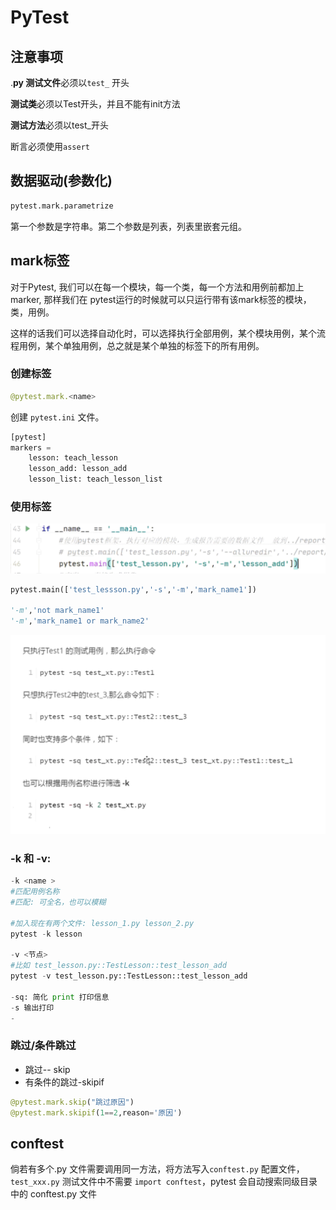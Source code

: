 # PyTest

## 注意事项

.**py 测试文件**必须以`test_` 开头

**测试类**必须以Test开头，并且不能有init方法

**测试方法**必须以test\_开头

断言必须使用`assert`

## 数据驱动\(参数化\)

```python
pytest.mark.parametrize
```

第一个参数是字符串。第二个参数是列表，列表里嵌套元组。

## mark标签

对于Pytest, 我们可以在每一个模块，每一个类，每一个方法和用例前都加上marker, 那样我们在 pytest运行的时候就可以只运行带有该mark标签的模块，类，用例。

这样的话我们可以选择自动化时，可以选择执行全部用例，某个模块用例，某个流程用例，某个单独用例，总之就是某个单独的标签下的所有用例。

### 创建标签

```python
@pytest.mark.<name>
```

创建 `pytest.ini` 文件。

```python
[pytest]
markers =
    lesson: teach_lesson
    lesson_add: lesson_add
    lesson_list: teach_lesson_list
```

### 使用标签

![](../.gitbook/assets/image%20%2817%29.png)

```python
pytest.main(['test_lessson.py','-s','-m','mark_name1'])

'-m','not mark_name1'
'-m','mark_name1 or mark_name2'
```

![](../.gitbook/assets/image%20%2814%29.png)

### -k 和 -v:

```python
-k <name > 
#匹配用例名称
#匹配: 可全名，也可以模糊

#加入现在有两个文件: lesson_1.py lesson_2.py 
pytest -k lesson

-v <节点>
#比如 test_lesson.py::TestLesson::test_lesson_add
pytest -v test_lesson.py::TestLesson::test_lesson_add

-sq: 简化 print 打印信息
-s 输出打印
- 

```

### 跳过/条件跳过

* 跳过-- skip
* 有条件的跳过-skipif

```python
@pytest.mark.skip("跳过原因")
@pytest.mark.skipif(1==2,reason='原因')
```

## conftest

倘若有多个.py 文件需要调用同一方法，将方法写入`conftest.py` 配置文件，`test_xxx.py` 测试文件中不需要 `import conftest`，pytest 会自动搜索同级目录中的 conftest.py 文件 

